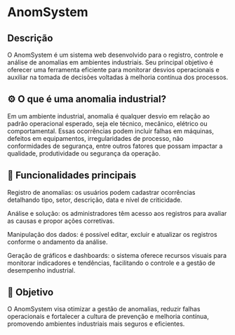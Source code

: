 # AnomSystem

## Descrição
O AnomSystem é um sistema web desenvolvido para o registro, controle e análise de anomalias em ambientes industriais.
Seu principal objetivo é oferecer uma ferramenta eficiente para monitorar desvios operacionais e auxiliar na tomada de decisões voltadas à melhoria contínua dos processos.

## ⚙️ O que é uma anomalia industrial?

Em um ambiente industrial, anomalia é qualquer desvio em relação ao padrão operacional esperado, seja ele técnico, mecânico, elétrico ou comportamental.
Essas ocorrências podem incluir falhas em máquinas, defeitos em equipamentos, irregularidades de processo, não conformidades de segurança, entre outros fatores que possam impactar a qualidade, produtividade ou segurança da operação.

## 🧾 Funcionalidades principais

Registro de anomalias: os usuários podem cadastrar ocorrências detalhando tipo, setor, descrição, data e nível de criticidade.

Análise e solução: os administradores têm acesso aos registros para avaliar as causas e propor ações corretivas.

Manipulação dos dados: é possível editar, excluir e atualizar os registros conforme o andamento da análise.

Geração de gráficos e dashboards: o sistema oferece recursos visuais para monitorar indicadores e tendências, facilitando o controle e a gestão de desempenho industrial.

## 🎯 Objetivo

O AnomSystem visa otimizar a gestão de anomalias, reduzir falhas operacionais e fortalecer a cultura de prevenção e melhoria contínua, promovendo ambientes industriais mais seguros e eficientes.